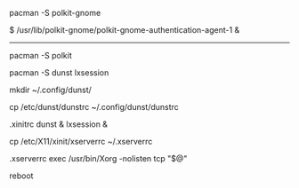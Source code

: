 pacman -S polkit-gnome

$ /usr/lib/polkit-gnome/polkit-gnome-authentication-agent-1 &

-----------------------------------

pacman -S polkit

pacman -S dunst lxsession

mkdir ~/.config/dunst/

cp /etc/dunst/dunstrc ~/.config/dunst/dunstrc


.xinitrc
dunst &
lxsession &

cp /etc/X11/xinit/xserverrc ~/.xserverrc

.xserverrc
exec /usr/bin/Xorg -nolisten tcp "$@"

reboot

